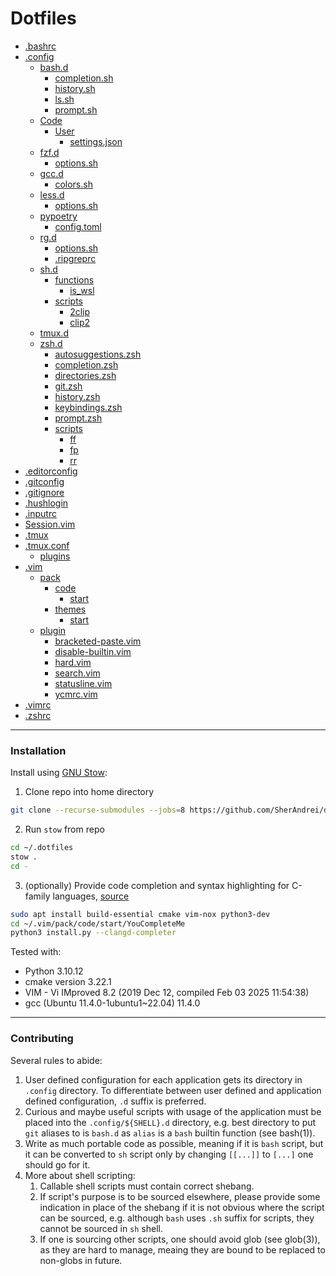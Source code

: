 # Dotfiles

- [.bashrc](./.bashrc)
- [.config](./.config)
  - [bash.d](./.config/bash.d)
    - [completion.sh](./.config/bash.d/completion.sh)
    - [history.sh](./.config/bash.d/history.sh)
    - [ls.sh](./.config/bash.d/ls.sh)
    - [prompt.sh](./.config/bash.d/prompt.sh)
  - [Code](./.config/Code)
    - [User](./.config/Code/User)
      - [settings.json](./.config/Code/User/settings.json)
  - [fzf.d](./.config/fzf.d)
    - [options.sh](./.config/fzf.d/options.sh)
  - [gcc.d](./.config/gcc.d)
    - [colors.sh](./.config/gcc.d/colors.sh)
  - [less.d](./.config/less.d)
    - [options.sh](./.config/less.d/options.sh)
  - [pypoetry](./.config/pypoetry)
    - [config.toml](./.config/pypoetry/config.toml)
  - [rg.d](./.config/rg.d)
    - [options.sh](./.config/rg.d/options.sh)
    - [.ripgreprc](./.config/rg.d/.ripgreprc)
  - [sh.d](./.config/sh.d)
    - [functions](./.config/sh.d/functions)
      - [is_wsl](./.config/sh.d/functions/is_wsl)
    - [scripts](./.config/sh.d/scripts)
      - [2clip](./.config/sh.d/scripts/2clip)
      - [clip2](./.config/sh.d/scripts/clip2)
  - [tmux.d](./.config/tmux.d)
  - [zsh.d](./.config/zsh.d)
    - [autosuggestions.zsh](./.config/zsh.d/autosuggestions.zsh)
    - [completion.zsh](./.config/zsh.d/completion.zsh)
    - [directories.zsh](./.config/zsh.d/directories.zsh)
    - [git.zsh](./.config/zsh.d/git.zsh)
    - [history.zsh](./.config/zsh.d/history.zsh)
    - [keybindings.zsh](./.config/zsh.d/keybindings.zsh)
    - [prompt.zsh](./.config/zsh.d/prompt.zsh)
    - [scripts](./.config/zsh.d/scripts)
      - [ff](./.config/zsh.d/scripts/ff)
      - [fp](./.config/zsh.d/scripts/fp)
      - [rr](./.config/zsh.d/scripts/rr)
- [.editorconfig](./.editorconfig)
- [.gitconfig](./.gitconfig)
- [.gitignore](./.gitignore)
- [.hushlogin](./.hushlogin)
- [.inputrc](./.inputrc)
- [Session.vim](./Session.vim)
- [.tmux](./.tmux)
- [.tmux.conf](./.tmux.conf)
  - [plugins](./.tmux/plugins)
- [.vim](./.vim)
  - [pack](./.vim/pack)
    - [code](./.vim/pack/code)
      - [start](./.vim/pack/code/start)
    - [themes](./.vim/pack/themes)
      - [start](./.vim/pack/themes/start)
  - [plugin](./.vim/plugin)
    - [bracketed-paste.vim](./.vim/plugin/bracketed-paste.vim)
    - [disable-builtin.vim](./.vim/plugin/disable-builtin.vim)
    - [hard.vim](./.vim/plugin/hard.vim)
    - [search.vim](./.vim/plugin/search.vim)
    - [statusline.vim](./.vim/plugin/statusline.vim)
    - [ycmrc.vim](./.vim/plugin/ycmrc.vim)
- [.vimrc](./.vimrc)
- [.zshrc](./.zshrc)
---

### Installation

Install using [GNU Stow](https://www.gnu.org/software/stow/):
1. Clone repo into home directory
  ```bash
  git clone --recurse-submodules --jobs=8 https://github.com/SherAndrei/dotfiles.git ~/.dotfiles
  ```
2. Run `stow` from repo
  ```bash
  cd ~/.dotfiles
  stow .
  cd -
  ```
3. (optionally) Provide code completion and syntax highlighting for C-family languages, [source](https://github.com/ycm-core/YouCompleteMe/tree/b6e8c64d96b02d60b3751d6a51af7dc958054f8f?tab=readme-ov-file#linux-64-bit)
  ```bash
  sudo apt install build-essential cmake vim-nox python3-dev
  cd ~/.vim/pack/code/start/YouCompleteMe
  python3 install.py --clangd-completer
  ```
  Tested with:
  * Python 3.10.12
  * cmake version 3.22.1
  * VIM - Vi IMproved 8.2 (2019 Dec 12, compiled Feb 03 2025 11:54:38)
  * gcc (Ubuntu 11.4.0-1ubuntu1~22.04) 11.4.0

---

### Contributing

Several rules to abide:
1. User defined configuration for each application gets its directory in `.config` directory. To differentiate between user defined and application defined configuration, `.d` suffix is preferred.
1. Curious and maybe useful scripts with usage of the application must be placed into the `.config/${SHELL}.d` directory, e.g. best directory to put `git` aliases to is `bash.d` as `alias` is a `bash` builtin function (see bash(1)).
1. Write as much portable code as possible, meaning if it is `bash` script, but it can be converted to `sh` script only by changing `[[...]]` to `[...]` one should go for it.
1. More about shell scripting:
	1. Callable shell scripts must contain correct shebang.
	1. If script's purpose is to be sourced elsewhere, please provide some indication in place of the shebang if it is not obvious where the script can be sourced, e.g. although `bash` uses `.sh` suffix for scripts, they cannot be sourced in `sh` shell.
	1. If one is sourcing other scripts, one should avoid glob (see glob(3)), as they are hard to manage, meaing they are bound to be replaced to non-globs in future.
